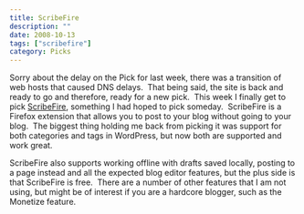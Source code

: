 ```yaml
---
title: ScribeFire
description: ""
date: 2008-10-13
tags: ["scribefire"]
category: Picks
---
```



Sorry about the delay on the Pick for last week, there was a transition of web hosts that caused DNS delays.&nbsp; That being said, the site is back and ready to go and therefore, ready for a new pick.&nbsp; This week I finally get to pick <a href="https://web.archive.org/web/20131211105408/http://www.scribefire.com/">ScribeFire</a>, something I had hoped to pick someday.&nbsp; ScribeFire is a Firefox extension that allows you to post to your blog without going to your blog.&nbsp; The biggest thing holding me back from picking it was support for both categories and tags in WordPress, but now both are supported and work great.

ScribeFire also supports working offline with drafts saved locally, posting to a page instead and all the expected blog editor features, but the plus side is that ScribeFire is free.&nbsp; There are a number of other features that I am not using, but might be of interest if you are a hardcore blogger, such as the Monetize feature.
